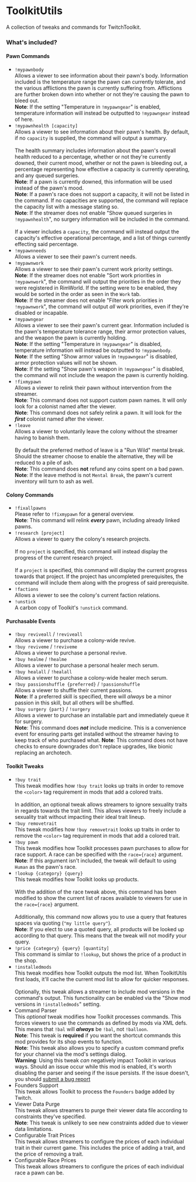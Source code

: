 ﻿# ToolkitUtils
A collection of tweaks and commands for TwitchToolkit.


### What's included?

#### Pawn Commands

- `!mypawnbody`<br/>
    Allows a viewer to see information about their pawn's body.  Information included is
    the temperature range the pawn can currently tolerate, and the various afflictions
    the pawn is currently suffering from.  Afflictions are further broken down into whether
    or not they're causing the pawn to bleed out.
    <br/>
    **Note**: If the setting "Temperature in `!mypawngear`" is enabled, temperature 
                information will instead be outputted to `!mypawngear` instead of here.
- `!mypawnhealth [capacity]`<br/>
    Allows a viewer to see information about their pawn's health.  By default, if no `capacity`
    is supplied, the command will output a summary.
    <br/>
    <br/>
    The health summary includes information about the pawn's overall health reduced to a 
    percentage, whether or not they're currently downed, their current mood, whether or not
    the pawn is bleeding out, a percentage representing how effective a capacity is currently
    operating, and any queued surgeries.
    <br/>
    **Note**: If a pawn is currently downed, this information will be used instead of the pawn's mood.
    <br/>
    **Note**: If a pawn's race does not support a capacity, it will not be listed in the command.
                If no capacities are supported, the command will replace the capacity list with
                a message stating so.
    <br/>
    **Note**: If the streamer does not enable "Show queued surgeries in `!mypawnhealth`", no surgery
                information will be included in the command.
    <br/>
    <br/>
    If a viewer includes a `capacity`, the command will instead output the capacity's effective
    operational percentage, and a list of things currently effecting said percentage.
- `!mypawnneeds`<br/>
    Allows a viewer to see their pawn's current needs.
- `!mypawnwork`<br/>
    Allows a viewer to see their pawn's current work priority settings.
    <br/>
    **Note**: If the streamer does not enable "Sort work priorities in `!mypawnwork`", the 
                command will output the priorities in the order they were registered in
                RimWorld.  If the setting were to be enabled, they would be sorted in the
                order as seen in the `Work` tab.
    <br/>
    **Note**: If the streamer does not enable "Filter work priorities in `!mypawnwork`", the
                command will output *all* work priorities, even if they're disabled or incapable.
- `!mypawngear`<br/>
    Allows a viewer to see their pawn's current gear.  Information included is the pawn's
    temperature tolerance range, their armor protection values, and the weapon the pawn is
    currently holding.
    <br/>
    **Note**: If the setting "Temperature in `!mypawngear`" is disabled, temperature information
                will instead be outputted to `!mypawnbody`.
    <br/>
    **Note**: If the setting "Show armor values in `!mypawngear`" is disabled, armor protection
                values will not be shown.
    <br/>
    **Note**: If the setting "Show pawn's weapon in `!mypawngear`" is disabled, the command will
                not include the weapon the pawn is currently holding.
- `!fixmypawn`<br/>
    Allows a viewer to relink their pawn without intervention from the streamer.
    <br/>
    **Note**: This command does not support custom pawn names.  It will only look for a colonist 
                named after the viewer.
    <br/>
    **Note**: This command does not safely relink a pawn.  It will look for the ***first*** colonist 
                named after the viewer.
- `!leave`<br/>
    Allows a viewer to voluntarily leave the colony without the streamer having to banish them.
    <br/>
    <br/>
    By default the preferred method of leave is a "Run Wild" mental break.  Should the streamer choose
    to enable the alternative, they will be reduced to a pile of ash.
    <br/>
    **Note**: This command does **not** refund any coins spent on a bad pawn.
    <br/>
    **Note**: If the leave method is not `Mental Break`, the pawn's current inventory will turn to ash
                as well.

#### Colony Commands

- `!fixallpawns`<br/>
    Please refer to `!fixmypawn` for a general overview.
    <br/>
    **Note**: This command will relink ***every*** pawn, including already linked pawns.
- `!research [project]`<br/>
    Allows a viewer to query the colony's research projects.
    <br/>
    <br/>
    If no `project` is specified, this command will instead display the progress of the current
    research project.
    <br/>
    <br/>
    If a `project` is specified, this command will display the current progress towards that 
    project.  If the project has uncompleted prerequisites, the command will include them along
    with the progress of said prerequisite.
- `!factions`<br/>
    Allows a viewer to see the colony's current faction relations.
- `!unstick`<br/>
    A carbon copy of Toolkit's `!unstick` command.

#### Purchasable Events

- `!buy reviveall` / `!reviveall`<br/>
    Allows a viewer to purchase a colony-wide revive.
- `!buy reviveme` / `!reviveme`<br/>
    Allows a viewer to purchase a personal revive.
- `!buy healme` / `!healme`<br/>
    Allows a viewer to purchase a personal healer mech serum.
- `!buy healall` / `!healall`<br/>
    Allows a viewer to purchase a colony-wide healer mech serum.
- `!buy passionshuffle {preferred}` / `!passionshuffle`<br/>
    Allows a viewer to shuffle their current passions.
    <br/>
    **Note**: If a preferred skill is specified, there will *always* be a minor passion in this 
                skill, but all others will be shuffled.
- `!buy surgery {part}` / `!surgery`<br/>
    Allows a viewer to purchase an installable part and immediately queue it for surgery.
    <br/>
    **Note**: This command does ***not*** include medicine.  This is a convenience event for
                ensuring parts get installed without the streamer having to keep track of who
                purchased what.
    **Note**: This command does not have checks to ensure downgrades don't replace upgrades, like
                bionic replacing an archotech. 

#### Toolkit Tweaks

- `!buy trait`<br/>
    This tweak modifies how `!buy trait` looks up traits in order to remove
    the `<color>` tag requirement in mods that add a colored traits.
    <br/>
    <br/>
    In addition, an optional tweak allows streamers to ignore sexuality traits 
    in regards towards the trait limit.  This allows viewers to freely include
    a sexuality trait without impacting their ideal trait lineup.
- `!buy removetrait`<br/>
    This tweak modifies how `!buy removetrait` looks up traits in order to
    remove the `<color>` tag requirement in mods that add a colored trait.
- `!buy pawn`<br/>
    This tweak modifies how Toolkit processes pawn purchases to allow for race
    support.  A race can be specified with the `race={race}` argument.
    <br/>
    **Note**: If this argument isn't included, the tweak will default to using
                `Human` as the pawn's race.
- `!lookup {category} {query}`<br/>
    This tweak modifies how Toolkit looks up products.
    <br/>
    <br/>
    With the addition of the race tweak above, this command has been modified
    to show the current list of races available to viewers for use in the
    `race={race}` argument.
    <br/>
    <br/>
    Additionally, this command now allows you to use a query that features spaces
    via quoting (`"my little query"`).
    <br/>
    **Note**: If you elect to use a quoted query, all products will be looked up
                according to that query.  This means that the tweak will not 
                modify your query.
- `!price {category} {query} [quantity]`<br/>
    This command is similar to `!lookup`, but shows the price of a product in the shop.
- `!installedmods`<br/>
    This tweak modifies how Toolkit outputs the mod list.  When ToolkitUtils 
    first loads, it'll cache the current mod list to allow for quicker responses.
    <br/>
    <br/>
    Optionally, this tweak allows a streamer to include mod versions in the
    command's output.  This functionality can be enabled via the
    "Show mod versions in `!installedmods`" setting.
- Command Parser<br/>
    This *optional* tweak modifies how Toolkit processes commands.  This forces
    viewers to use the commands as defined by mods via XML defs.  This means that
    `!bal` will ***always*** be `!bal`, not `!balloon`.
    <br/>
    **Note**: This tweak is **required** if you want the shortcut commands this
                mod provides for its shop events to function.
    <br/>
    **Note**: This tweak also allows you to specify a custom command prefix for 
                your channel via the mod's settings dialog.
    <br/>
    **Warning**: Using this tweak *can* negatively impact Toolkit in various ways.
                    Should an issue occur while this mod is enabled, it's worth 
                    disabling the parser and seeing if the issue persists.  If the
                    issue doesn't, you should [submit a bug report](https://github.com/sirrandoo/toolkit-utils/issues/new)
- Founders Support<br/>
    This tweak allows Toolkit to process the `Founders` badge added by Twitch.
- Viewer Data Purge<br/>
    This tweak allows streamers to purge their viewer data file according to 
    constraints they've specified.
    <br/>
    **Note**: This tweak is unlikely to see new constraints added due to viewer
                data limitations.
- Configurable Trait Prices<br/>
    This tweak allows streamers to configure the prices of each individual trait in
    their current game.  This includes the price of adding a trait, and the price of
    removing a trait.
- Configurable Race Prices<br/>
    This tweak allows streamers to configure the prices of each individual race a 
    pawn can be.
